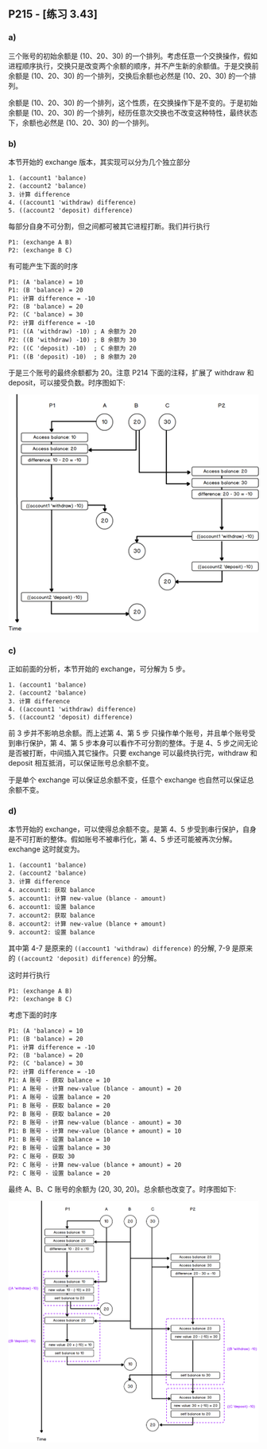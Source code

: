 ## P215 - [练习 3.43]

### a)

三个账号的初始余额是 (10、20、30) 的一个排列。考虑任意一个交换操作，假如进程顺序执行，交换只是改变两个余额的顺序，并不产生新的余额值。于是交换前余额是 (10、20、30) 的一个排列，交换后余额也必然是 (10、20、30) 的一个排列。

余额是 (10、20、30) 的一个排列，这个性质，在交换操作下是不变的。于是初始余额是 (10、20、30) 的一个排列，经历任意次交换也不改变这种特性，最终状态下，余额也必然是 (10、20、30) 的一个排列。

### b)

本节开始的 exchange 版本，其实现可以分为几个独立部分

```
1. (account1 'balance)
2. (account2 'balance)
3. 计算 difference
4. ((account1 'withdraw) difference)
5. ((account2 'deposit) difference)
```

每部分自身不可分割，但之间都可被其它进程打断。我们并行执行

```
P1: (exchange A B)
P2: (exchange B C)
```

有可能产生下面的时序

```
P1: (A 'balance) = 10
P1: (B 'balance) = 20
P1: 计算 difference = -10
P2: (B 'balance) = 20
P2: (C 'balance) = 30
P2: 计算 difference = -10
P1: ((A 'withdraw) -10) ; A 余额为 20
P2: ((B 'withdraw) -10) ; B 余额为 30
P2: ((C 'deposit) -10)  ; C 余额为 20
P1: ((B 'deposit) -10)  ; B 余额为 20
``` 

于是三个账号的最终余额都为 20。注意 P214 下面的注释，扩展了 withdraw 和 deposit，可以接受负数。时序图如下:

<img src="./exercise_3_43_a.png"/>

### c)

正如前面的分析，本节开始的 exchange，可分解为 5 步。

```
1. (account1 'balance)
2. (account2 'balance)
3. 计算 difference
4. ((account1 'withdraw) difference)
5. ((account2 'deposit) difference)
```

前 3 步并不影响总余额。而上述第 4、第 5 步 只操作单个账号，并且单个账号受到串行保护，第 4、第 5 步本身可以看作不可分割的整体。于是 4、5 步之间无论是否被打断，中间插入其它操作。只要 exchange 可以最终执行完，withdraw 和 deposit 相互抵消，可以保证账号总余额不变。

于是单个 exchange 可以保证总余额不变，任意个 exchange 也自然可以保证总余额不变。

### d)

本节开始的 exchange，可以使得总余额不变。是第 4、5 步受到串行保护，自身是不可打断的整体。假如账号不被串行化，第 4、5 步还可能被再次分解。exchange 这时就变为。

```
1. (account1 'balance)
2. (account2 'balance)
3. 计算 difference
4. account1: 获取 balance
5. account1: 计算 new-value (blance - amount)
6. account1: 设置 balance
7. account2: 获取 balance
8. account2: 计算 new-value (blance + amount)
9. account2: 设置 balance
```

其中第 4-7 是原来的 `((account1 'withdraw) difference)` 的分解, 7-9 是原来的 `((account2 'deposit) difference)` 的分解。

这时并行执行

```
P1: (exchange A B)
P2: (exchange B C)
```

考虑下面的时序

```
P1: (A 'balance) = 10
P1: (B 'balance) = 20
P1: 计算 difference = -10
P2: (B 'balance) = 20
P2: (C 'balance) = 30
P2: 计算 difference = -10
P1: A 账号 - 获取 balance = 10
P1: A 账号 - 计算 new-value (blance - amount) = 20
P1: A 账号 - 设置 balance = 20
P1: B 账号 - 获取 balance = 20
P2: B 账号 - 获取 balance = 20
P2: B 账号 - 计算 new-value (blance - amount) = 30
P1: B 账号 - 计算 new-value (blance + amount) = 10
P1: B 账号 - 设置 balance = 10
P2: B 账号 - 设置 balance = 30
P2: C 账号 - 获取 30
P2: C 账号 - 计算 new-value (blance + amount) = 20
P2: C 账号 - 设置 balance = 20
```

最终 A、B、C 账号的余额为 (20, 30, 20)。总余额也改变了。时序图如下:

<img src="./exercise_3_43_b.png"/>



